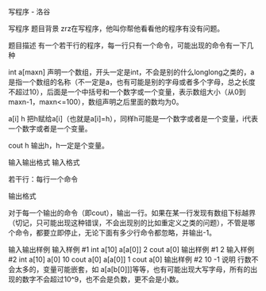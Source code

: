 



写程序 - 洛谷














写程序
题目背景
zrz在写程序，他叫你帮他看看他的程序有没有问题。

题目描述
有一个若干行的程序，每一行只有一个命令，可能出现的命令有一下几种


int a[maxn]    声明一个数组，开头一定是int，不会是别的什么longlong之类的，a是指一个数组的名称（不一定是a，也有可能是别的字母或者多个字母，总之长度不超过10），后面是一个中括号和一个数字或一个变量，表示数组大小（从0到maxn-1，maxn<=100），数组声明之后里面的数均为0。




a[i] h  把h赋给a[i]（也就是a[i]=h），同样h可能是一个数字或者是一个变量，i代表一个数字或者是一个变量。


cout h 输出h，h一定是个变量。

输入输出格式
输入格式

若干行：每行一个命令

输出格式

对于每一个输出的命令（即cout），输出一行。如果在某一行发现有数组下标越界（切记，只可能出现这种错误，不会出现别的比如重定义之类的问题），不管是哪个命令，都要立即停止，无论下面有多少行命令都忽略，并输出-1。

输入输出样例
输入样例 #1
int a[10]
a[a[0]] 2
cout a[0]
输出样例 #1
2
输入样例 #2
int a[10]
a[0] 10
cout a[0]
a[a[0]] 1
cout a[0]
输出样例 #2
10
-1
说明
行数不会太多的，变量可能嵌套，如 a[a[b[0]]]等等，也有可能出现大写字母，所有的出现的数字不会超过10^9，也不会是负数，更不会是小数。







